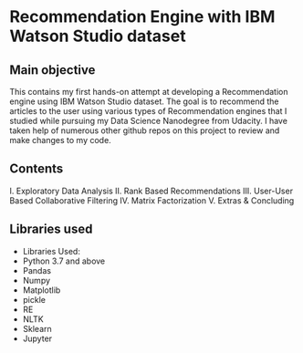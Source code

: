# Recommendation Engine with IBM Watson Studio dataset

## Main objective

This contains my first hands-on attempt at developing a Recommendation engine using IBM Watson Studio dataset. The goal is to recommend the articles to the user using various types of Recommendation engines that I studied while pursuing my Data Science Nanodegree from Udacity. I have taken help of numerous other github repos on this project to review and make changes to my code.

## Contents

I. Exploratory Data Analysis
II. Rank Based Recommendations
III. User-User Based Collaborative Filtering
IV. Matrix Factorization
V. Extras & Concluding

## Libraries used
- Libraries Used:
- Python 3.7 and above
- Pandas
- Numpy
- Matplotlib
- pickle
- RE
- NLTK
- Sklearn
- Jupyter
